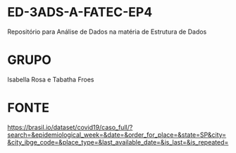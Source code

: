 # ED-3ADS-A-FATEC-EP4
Repositório para Análise de Dados na matéria de Estrutura de Dados

# GRUPO
Isabella Rosa e Tabatha Froes

# FONTE
https://brasil.io/dataset/covid19/caso_full/?search=&epidemiological_week=&date=&order_for_place=&state=SP&city=&city_ibge_code=&place_type=&last_available_date=&is_last=&is_repeated=
